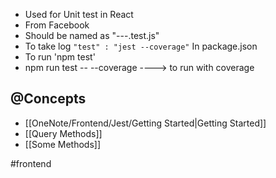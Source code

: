 - Used for Unit test in React
- From Facebook
- Should be named as "---.test.js"
- To take log  `"test" : "jest --coverage"` In package.json
- To run 'npm test'
- npm run test -- --coverage ----> to run with coverage

## @Concepts
- [[OneNote/Frontend/Jest/Getting Started|Getting Started]]
- [[Query Methods]]
- [[Some Methods]]

#frontend